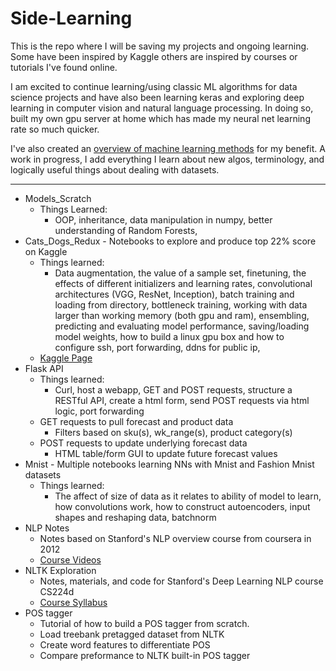 # Side-Learning
This is the repo where I will be saving my projects and ongoing learning. Some have been inspired by Kaggle others are inspired by courses or tutorials I've found online.

I am excited to continue learning/using classic ML algorithms for data science projects and have also been learning keras and exploring deep learning in computer vision and natural language processing. In doing so, built my own gpu server at home which has made my neural net learning rate so much quicker.

I've also created an [overview of machine learning methods](https://docs.google.com/spreadsheets/d/1lOBXArptpihQ3WFSC6C6D1X9e4KPZjYbLoU6v3XtbTw/edit?usp=sharing) for my benefit. A work in progress, I add everything I learn about new algos, terminology, and logically useful things about dealing with datasets.

---
- Models_Scratch
  - Things Learned:
    - OOP, inheritance, data manipulation in numpy, better understanding of Random Forests,
- Cats_Dogs_Redux - Notebooks to explore and produce top 22% score on Kaggle
  - Things learned:
    - Data augmentation, the value of a sample set, finetuning, the effects of different initializers and learning rates, convolutional architectures (VGG, ResNet, Inception), batch training and loading from directory, bottleneck training, working with data larger than working memory (both gpu and ram), ensembling, predicting and evaluating model performance, saving/loading model weights, how to build a linux gpu box and how to configure ssh, port forwarding, ddns for public ip,
  - [Kaggle Page](https://www.kaggle.com/c/dogs-vs-cats-redux-kernels-edition/discussion/27613)
- Flask API
  - Things learned:
    - Curl, host a webapp, GET and POST requests, structure a RESTful API, create a html form, send POST requests via html logic, port forwarding
  - GET requests to pull forecast and product data
    - Filters based on sku(s), wk_range(s), product category(s)
  - POST requests to update underlying forecast data
    - HTML table/form GUI to update future forecast values
- Mnist - Multiple notebooks learning NNs with Mnist and Fashion Mnist datasets
  - Things learned:
    - The affect of size of data as it relates to ability of model to learn, how convolutions work, how to construct autoencoders, input shapes and reshaping data, batchnorm
- NLP Notes
  - Notes based on Stanford's NLP overview course from coursera in 2012
  - [Course Videos](https://www.youtube.com/playlist?list=PLqNqLI7n_fDbisqKkkAzrFpWQOg8E6KEf)
- NLTK Exploration
  - Notes, materials, and code for Stanford's Deep Learning NLP course CS224d
  - [Course Syllabus](http://cs224d.stanford.edu/syllabus.html)
- POS tagger
  - Tutorial of how to build a POS tagger from scratch.
  - Load treebank pretagged dataset from NLTK
  - Create word features to differentiate POS
  - Compare preformance to NLTK built-in POS tagger
